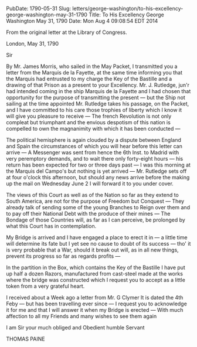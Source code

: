 PubDate: 1790-05-31
Slug: letters/george-washington/to-his-excellency-george-washington-may-31-1790
Title: To His Excellency George Washington  May 31, 1790
Date: Mon Aug  4 09:08:54 EDT 2014

   From the original letter at the Library of Congress.

   London, May 31, 1790

   Sir

   By Mr. James Morris, who sailed in the May Packet, I transmitted you a
   letter from the Marquis de la Fayette, at the same time informing you that
   the Marquis had entrusted to my charge the Key of the Bastille and a
   drawing of that Prison as a present to your Excellency. Mr. J. Rutledge,
   jun'r had intended coming in the ship Marquis de la Fayette and I had
   chosen that opportunity for the purpose of transmitting the present &mdash; 
   but the Ship not sailing at the time appointed Mr. Rutledge takes his 
   passage, on the Packet, and I have committed to his care those trophies of 
   liberty which I know it will give you pleasure to receive &mdash; The french 
   Revolution is not only compleat but triumphant and the envious despotism of this
   nation is compelled to own the magnanimity with which it has been conducted 
   &mdash;

   The political hemisphere is again clouded by a dispute between England and
   Spain the circumstances of which you will hear before this letter can
   arrive &mdash; A Messenger was sent from hence the 6th Inst. to Madrid with very
   peremptory demands, and to wait there only forty-eight hours &mdash; his return
   has been expected for two or three days past &mdash; I was this morning at the
   Marquis del Campo's but nothing is yet arrived &mdash; Mr. Rutledge sets off at
   four o'clock this afternoon, but should any news arrive before the making
   up the mail on Wednesday June 2 I will forward it to you under cover.

   The views of this Court as well as of the Nation so far as they extend to
   South America, are not for the purpose of Freedom but Conquest &mdash; They
   already talk of sending some of the young Branches to Reign over them and
   to pay off their National Debt with the produce of their mines &mdash; The
   Bondage of those Countries will, as far as I can perceive, be prolonged by
   what this Court has in contemplation.

   My Bridge is arrived and I have engaged a place to erect it in &mdash; a little
   time will determine its fate but I yet see no cause to doubt of its
   success &mdash; tho' it is very probable that a War, should it break out will,
   as in all new things, prevent its progress so far as regards profits &mdash;

   In the partition in the Box, which contains the Key of the Bastille  I
   have put up half a dozen Razors, manufactured from cast-steel made at the
   works where the bridge was constructed which I request you to accept as a
   little token from a very grateful heart.

   I received about a Week ago a letter from Mr. G Clymer  It is dated the
   4th Feby &mdash; but has been travelling ever since &mdash; I request you to
   acknowledge it for me and that I will answer it when my Bridge is erected &mdash;
   With much affection to all my Friends and many wishes to see them again
   
   I am Sir your much obliged and Obedient humble Servant

   THOMAS PAINE

   

